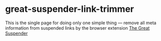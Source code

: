 # great-suspender-link-trimmer

This is the single page for doing only one simple thing — remove all meta information from suspended links by the browser extension [The Great Suspender](https://github.com/greatsuspender/thegreatsuspender)
